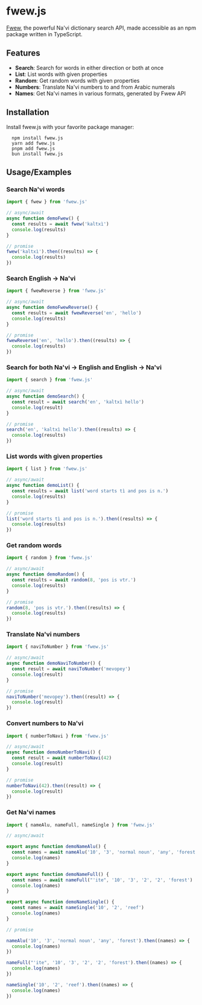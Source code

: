 # fwew.js

[Fwew](https://github.com/fwew/fwew-api), the powerful Na'vi dictionary search API, made accessible as an npm package written in TypeScript.

## Features

- **Search**: Search for words in either direction or both at once
- **List**: List words with given properties
- **Random**: Get random words with given properties
- **Numbers**: Translate Na'vi numbers to and from Arabic numerals
- **Names**: Get Na'vi names in various formats, generated by Fwew API

## Installation

Install fwew.js with your favorite package manager:

```shell
  npm install fwew.js
  yarn add fwew.js
  pnpm add fwew.js
  bun install fwew.js
```

## Usage/Examples

### Search Na'vi words

```typescript
import { fwew } from 'fwew.js'

// async/await
async function demoFwew() {
  const results = await fwew('kaltxì')
  console.log(results)
}

// promise
fwew('kaltxì').then((results) => {
  console.log(results)
})
```

### Search English &rarr; Na'vi

```typescript
import { fwewReverse } from 'fwew.js'

// async/await
async function demoFwewReverse() {
  const results = await fwewReverse('en', 'hello')
  console.log(results)
}

// promise
fwewReverse('en', 'hello').then((results) => {
  console.log(results)
})
```

### Search for both Na'vi &rarr; English and English &rarr; Na'vi

```typescript
import { search } from 'fwew.js'

// async/await
async function demoSearch() {
  const result = await search('en', 'kaltxì hello')
  console.log(result)
}

// promise
search('en', 'kaltxì hello').then((results) => {
  console.log(results)
})
```

### List words with given properties

```typescript
import { list } from 'fwew.js'

// async/await
async function demoList() {
  const results = await list('word starts tì and pos is n.')
  console.log(results)
}

// promise
list('word starts tì and pos is n.').then((results) => {
  console.log(results)
})
```

### Get random words

```typescript
import { random } from 'fwew.js'

// async/await
async function demoRandom() {
  const results = await random(8, 'pos is vtr.')
  console.log(results)
}

// promise
random(8, 'pos is vtr.').then((results) => {
  console.log(results)
})
```

### Translate Na'vi numbers

```typescript
import { naviToNumber } from 'fwew.js'

// async/await
async function demoNaviToNumber() {
  const result = await naviToNumber('mevopey')
  console.log(result)
}

// promise
naviToNumber('mevopey').then((result) => {
  console.log(result)
})
```

### Convert numbers to Na'vi

```typescript
import { numberToNavi } from 'fwew.js'

// async/await
async function demoNumberToNavi() {
  const result = await numberToNavi(42)
  console.log(result)
}

// promise
numberToNavi(42).then((result) => {
  console.log(result)
})
```

### Get Na'vi names

```typescript
import { nameAlu, nameFull, nameSingle } from 'fwew.js'

// async/await

export async function demoNameAlu() {
  const names = await nameAlu('10', '3', 'normal noun', 'any', 'forest')
  console.log(names)
}

export async function demoNameFull() {
  const names = await nameFull("'ite", '10', '3', '2', '2', 'forest')
  console.log(names)
}

export async function demoNameSingle() {
  const names = await nameSingle('10', '2', 'reef')
  console.log(names)
}

// promise

nameAlu('10', '3', 'normal noun', 'any', 'forest').then((names) => {
  console.log(names)
})

nameFull("'ite", '10', '3', '2', '2', 'forest').then((names) => {
  console.log(names)
})

nameSingle('10', '2', 'reef').then((names) => {
  console.log(names)
})
```

